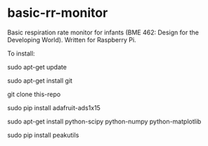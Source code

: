 # basic-rr-monitor
Basic respiration rate monitor for infants (BME 462: Design for the Developing World). Written for Raspberry Pi.

To install:

sudo apt-get update

sudo apt-get install git

git clone this-repo

sudo pip install adafruit-ads1x15

sudo apt-get install python-scipy python-numpy python-matplotlib

sudo pip install peakutils
